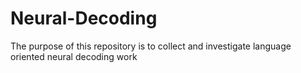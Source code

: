 # Neural-Decoding
The purpose of this repository is to collect and investigate language oriented neural decoding work
